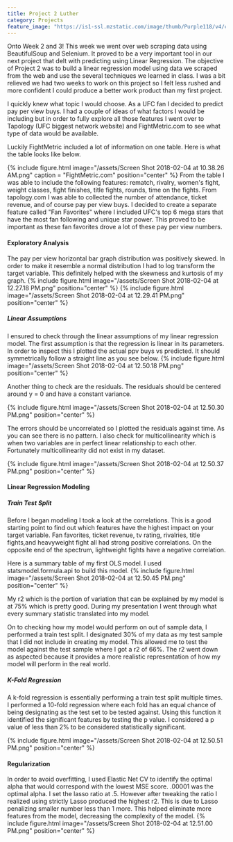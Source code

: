 ```yaml
---
title: Project 2 Luther
category: Projects
feature_image: "https://is1-ssl.mzstatic.com/image/thumb/Purple118/v4/ca/68/02/ca680254-30c6-39bb-6d0c-887c5e02c5d0/mzl.tyebynsj.png/246x0w.jpg"
---
```

Onto Week 2 and 3! This week we went over web scraping data using BeautifulSoup and Selenium. It proved to be a very important tool in our next project that delt with predicting using Linear Regression. The objective of Project 2 was to build a linear regression model using data we scraped from the web and use the several techniques we learned in class.  I was a bit relieved we had two weeks to work on this project so I felt less rushed and more confident I could produce a better work product than my first project.

I quickly knew what topic I would choose. As a UFC fan I decided to predict pay per view buys. I had a couple of ideas of what factors I would be including but in order to fully explore all those features I went over to Tapology (UFC biggest network website) and FightMetric.com to see what type of data would be available.

Luckily FightMetric included a lot of information on one table. Here is what the table looks like below.

{% include figure.html image="/assets/Screen Shot 2018-02-04 at 10.38.26 AM.png" caption = "FightMetric.com" position="center" %}
From the table I was able to include the following features: rematch, rivalry, women's fight, weight classes, fight finishes, title fights, rounds, time on the fights. From tapology.com I was able to collected the number of attendance, ticket revenue, and of course pay per view buys. I decided to create a separate feature called "Fan Favorites" where I included UFC's top 6 mega stars that have the most fan following and unique star power. This proved to be important as these fan favorites drove a lot of these pay per view numbers.
<!-- more -->
#### Exploratory Analysis

The pay per view horizontal bar graph distribution was positively skewed. In order to make it resemble a normal distribution I had to log transform the target variable. This definitely helped with the skewness and kurtosis of my graph.
{% include figure.html image="/assets/Screen Shot 2018-02-04 at 12.27.18 PM.png"  position="center" %}
{% include figure.html image="/assets/Screen Shot 2018-02-04 at 12.29.41 PM.png"  position="center" %}

##### Linear Assumptions

I ensured to check through the linear assumptions of my linear regression model. The first assumption is that the regression is linear in its parameters. In order to inspect this I plotted the actual ppv buys vs predicted. It should symmetrically follow a straight line as you see below.
{% include figure.html image="/assets/Screen Shot 2018-02-04 at 12.50.18 PM.png"  position="center" %}

Another thing to check are the residuals. The residuals should be centered around y = 0 and have a constant variance.

{% include figure.html image="/assets/Screen Shot 2018-02-04 at 12.50.30 PM.png"  position="center" %}

The errors should be uncorrelated so I plotted the residuals against time. As you can see there is no pattern. I also check for multicollinearity which is when two variables are in perfect linear relationship to each other. Fortunately multicollinearity did not exist in my dataset.

{% include figure.html image="/assets/Screen Shot 2018-02-04 at 12.50.37 PM.png"  position="center" %}

#### Linear Regression Modeling

##### Train Test Split

Before I began modeling I took a look at the correlations. This is a good starting point to find out which features have the highest impact on your target variable. Fan favorites, ticket revenue, tv rating, rivalries, title fights,and heavyweight fight all had strong positive correlations. On the opposite end of the spectrum, lightweight fights have a negative correlation.

Here is a summary table of my first OLS model. I used statsmodel.formula.api to build this model.
{% include figure.html image="/assets/Screen Shot 2018-02-04 at 12.50.45 PM.png"  position="center" %}

My r2 which is the portion of variation that can be explained by my model is at 75% which is pretty good. During my presentation I went through what every summary statistic translated into my model. 

On to checking how my model would perform on out of sample data, I performed a train test split. I designated 30% of my data as my test sample that I did not include in creating my model. This allowed me to test the model against the test sample where I got a r2 of 66%. The r2 went down as aspected because it provides a more realistic representation of how my model will perform in the real world. 

##### K-Fold Regression
A k-fold regression is essentially performing a train test split multiple times. I performed a 10-fold regression where each fold has an equal chance of being designating as the test set to be tested against. Using this function it identified the significant features by testing the p value. I considered a p value of less than 2% to be considered statistically significant.

{% include figure.html image="/assets/Screen Shot 2018-02-04 at 12.50.51 PM.png"  position="center" %}

#### Regularization

In order to avoid overfitting, I used Elastic Net CV to identify the optimal alpha that would correspond with the lowest MSE score. .00001 was the optimal alpha. I set the lasso ratio at .5. However after tweaking the ratio I realized using strictly Lasso produced the highest r2. This is due to Lasso penalizing smaller number less than 1 more. This helped eliminate more features from the model, decreasing the complexity of the model. 
{% include figure.html image="/assets/Screen Shot 2018-02-04 at 12.51.00 PM.png"  position="center" %}

